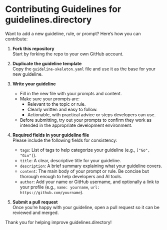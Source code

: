 # Contributing Guidelines for guidelines.directory

Want to add a new guideline, rule, or prompt? Here’s how you can contribute:

1. **Fork this repository**  
   Start by forking the repo to your own GitHub account.

2. **Duplicate the guideline template**  
   Copy the `guideline-skeleton.yaml` file and use it as the base for your new guideline.

3. **Write your guideline**  
   - Fill in the new file with your prompts and content.
   - Make sure your prompts are:
     - Relevant to the topic or rule.
     - Clearly written and easy to follow.
     - Actionable, with practical advice or steps developers can use.
   - Before submitting, try out your prompts to confirm they work as intended in the appropriate development environment.

4. **Required fields in your guideline file**  
   Please include the following fields for consistency:
   - `tags`: List of tags to help categorize your guideline (e.g., `["Go", "Gin"]`).
   - `title`: A clear, descriptive title for your guideline.
   - `description`: A brief summary explaining what your guideline covers.
   - `content`: The main body of your prompt or rule. Be concise but thorough enough to help developers and AI tools.
   - `author`: Add your name or GitHub username, and optionally a link to your profile (e.g., `name: yourname`, `url: https://github.com/yourname`).

5. **Submit a pull request**  
   Once you’re happy with your guideline, open a pull request so it can be reviewed and merged.

Thank you for helping improve guidelines.directory!